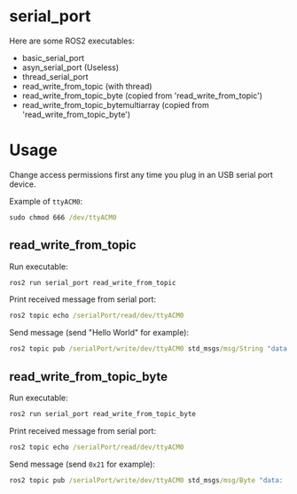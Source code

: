 # serial_port

Here are some ROS2 executables:
- basic_serial_port
- asyn_serial_port (Useless)
- thread_serial_port
- read_write_from_topic (with thread)
- read_write_from_topic_byte (copied from 'read_write_from_topic')
- read_write_from_topic_bytemultiarray (copied from 'read_write_from_topic_byte')

# Usage

Change access permissions first any time you plug in an USB serial port device.

Example of `ttyACM0`:
```cmd
sudo chmod 666 /dev/ttyACM0
```

## read_write_from_topic

Run executable:
```cmd
ros2 run serial_port read_write_from_topic 
```

Print received message from serial port:
```cmd
ros2 topic echo /serialPort/read/dev/ttyACM0 
```

Send message (send "Hello World" for example):
```cmd
ros2 topic pub /serialPort/write/dev/ttyACM0 std_msgs/msg/String "data: Hello Woeld"
```

## read_write_from_topic_byte

Run executable:
```cmd
ros2 run serial_port read_write_from_topic_byte
```

Print received message from serial port:
```cmd
ros2 topic echo /serialPort/read/dev/ttyACM0 
```

Send message (send `0x21` for example):
```cmd
ros2 topic pub /serialPort/write/dev/ttyACM0 std_msgs/msg/Byte "data: [0x21]"
```
